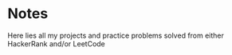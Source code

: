 # Notes
Here lies all my projects and practice problems solved from either HackerRank and/or LeetCode
